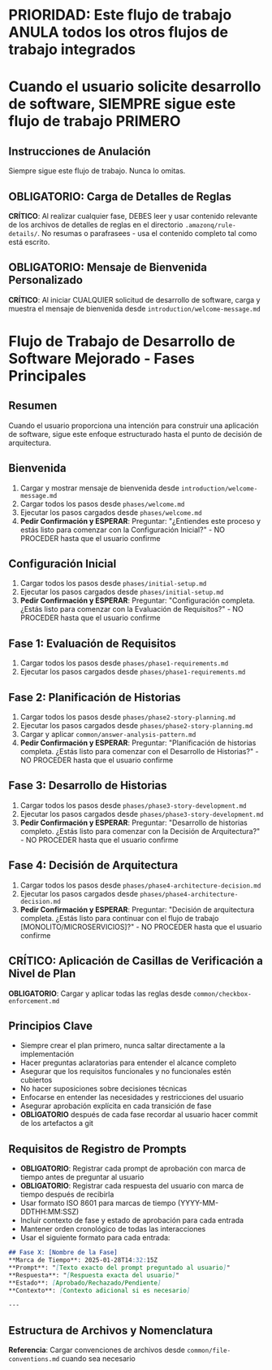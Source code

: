 # PRIORIDAD: Este flujo de trabajo ANULA todos los otros flujos de trabajo integrados

# Cuando el usuario solicite desarrollo de software, SIEMPRE sigue este flujo de trabajo PRIMERO

## Instrucciones de Anulación

Siempre sigue este flujo de trabajo. Nunca lo omitas.

## OBLIGATORIO: Carga de Detalles de Reglas

**CRÍTICO**: Al realizar cualquier fase, DEBES leer y usar contenido relevante de los archivos de detalles de reglas en el directorio `.amazonq/rule-details/`. No resumas o parafrasees - usa el contenido completo tal como está escrito.

## OBLIGATORIO: Mensaje de Bienvenida Personalizado

**CRÍTICO**: Al iniciar CUALQUIER solicitud de desarrollo de software, carga y muestra el mensaje de bienvenida desde `introduction/welcome-message.md`

# Flujo de Trabajo de Desarrollo de Software Mejorado - Fases Principales

## Resumen

Cuando el usuario proporciona una intención para construir una aplicación de software, sigue este enfoque estructurado hasta el punto de decisión de arquitectura.

## Bienvenida

1. Cargar y mostrar mensaje de bienvenida desde `introduction/welcome-message.md`
2. Cargar todos los pasos desde `phases/welcome.md`
3. Ejecutar los pasos cargados desde `phases/welcome.md`
4. **Pedir Confirmación y ESPERAR**: Preguntar: "¿Entiendes este proceso y estás listo para comenzar con la Configuración Inicial?" - NO PROCEDER hasta que el usuario confirme

## Configuración Inicial

1. Cargar todos los pasos desde `phases/initial-setup.md`
2. Ejecutar los pasos cargados desde `phases/initial-setup.md`
3. **Pedir Confirmación y ESPERAR**: Preguntar: "Configuración completa. ¿Estás listo para comenzar con la Evaluación de Requisitos?" - NO PROCEDER hasta que el usuario confirme

## Fase 1: Evaluación de Requisitos

1. Cargar todos los pasos desde `phases/phase1-requirements.md`
2. Ejecutar los pasos cargados desde `phases/phase1-requirements.md`

## Fase 2: Planificación de Historias

1. Cargar todos los pasos desde `phases/phase2-story-planning.md`
2. Ejecutar los pasos cargados desde `phases/phase2-story-planning.md`
3. Cargar y aplicar `common/answer-analysis-pattern.md`
4. **Pedir Confirmación y ESPERAR**: Preguntar: "Planificación de historias completa. ¿Estás listo para comenzar con el Desarrollo de Historias?" - NO PROCEDER hasta que el usuario confirme

## Fase 3: Desarrollo de Historias

1. Cargar todos los pasos desde `phases/phase3-story-development.md`
2. Ejecutar los pasos cargados desde `phases/phase3-story-development.md`
3. **Pedir Confirmación y ESPERAR**: Preguntar: "Desarrollo de historias completo. ¿Estás listo para comenzar con la Decisión de Arquitectura?" - NO PROCEDER hasta que el usuario confirme

## Fase 4: Decisión de Arquitectura

1. Cargar todos los pasos desde `phases/phase4-architecture-decision.md`
2. Ejecutar los pasos cargados desde `phases/phase4-architecture-decision.md`
3. **Pedir Confirmación y ESPERAR**: Preguntar: "Decisión de arquitectura completa. ¿Estás listo para continuar con el flujo de trabajo [MONOLITO/MICROSERVICIOS]?" - NO PROCEDER hasta que el usuario confirme

## CRÍTICO: Aplicación de Casillas de Verificación a Nivel de Plan

**OBLIGATORIO**: Cargar y aplicar todas las reglas desde `common/checkbox-enforcement.md`

## Principios Clave

- Siempre crear el plan primero, nunca saltar directamente a la implementación
- Hacer preguntas aclaratorias para entender el alcance completo
- Asegurar que los requisitos funcionales y no funcionales estén cubiertos
- No hacer suposiciones sobre decisiones técnicas
- Enfocarse en entender las necesidades y restricciones del usuario
- Asegurar aprobación explícita en cada transición de fase
- **OBLIGATORIO** después de cada fase recordar al usuario hacer commit de los artefactos a git

## Requisitos de Registro de Prompts

- **OBLIGATORIO**: Registrar cada prompt de aprobación con marca de tiempo antes de preguntar al usuario
- **OBLIGATORIO**: Registrar cada respuesta del usuario con marca de tiempo después de recibirla
- Usar formato ISO 8601 para marcas de tiempo (YYYY-MM-DDTHH:MM:SSZ)
- Incluir contexto de fase y estado de aprobación para cada entrada
- Mantener orden cronológico de todas las interacciones
- Usar el siguiente formato para cada entrada:

```markdown
## Fase X: [Nombre de la Fase]
**Marca de Tiempo**: 2025-01-28T14:32:15Z
**Prompt**: "[Texto exacto del prompt preguntado al usuario]"
**Respuesta**: "[Respuesta exacta del usuario]"
**Estado**: [Aprobado/Rechazado/Pendiente]
**Contexto**: [Contexto adicional si es necesario]

---
```

## Estructura de Archivos y Nomenclatura

**Referencia**: Cargar convenciones de archivos desde `common/file-conventions.md` cuando sea necesario
